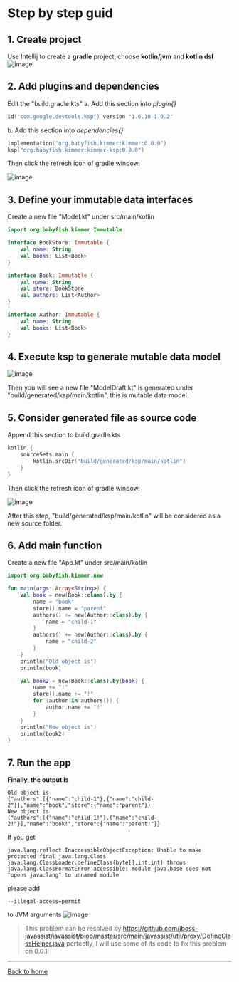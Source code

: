 # Step by step guid

## 1. Create project

Use Intellij to create a **gradle** project, choose **kotlin/jvm** and **kotlin dsl**
![image](./create-project.jpeg)

## 2. Add plugins and dependencies

Edit the "build.gradle.kts" 
a. Add this section into *plugin{}*
```kts
id("com.google.devtools.ksp") version "1.6.10-1.0.2"
```
b. Add this section into *dependencies{}*
```kts
implementation("org.babyfish.kimmer:kimmer:0.0.0")
ksp("org.babyfish.kimmer:kimmer-ksp:0.0.0")
```
Then click the refresh icon of gradle window.

![image](./gradle-refresh.jpeg)

## 3. Define your immutable data interfaces
Create a new file "Model.kt" under src/main/kotlin
```kt
import org.babyfish.kimmer.Immutable

interface BookStore: Immutable {
    val name: String
    val books: List<Book>
}

interface Book: Immutable {
    val name: String
    val store: BookStore
    val authors: List<Author>
}

interface Author: Immutable {
    val name: String
    val books: List<Book>
}
```

## 4. Execute ksp to generate mutable data model
![image](./ksp.jpeg)

Then you will see a new file "ModelDraft.kt" is generated under "build/generated/ksp/main/kotlin", this is mutable data model.

## 5. Consider generated file as source code
Append this section to build.gradle.kts
```kts
kotlin {
    sourceSets.main {
        kotlin.srcDir("build/generated/ksp/main/kotlin")
    }
}
```
Then click the refresh icon of gradle window.

![image](./gradle-refresh.jpeg)

After this step, "build/generated/ksp/main/kotlin" will be considered as a new source folder.

## 6. Add main function
Create a new file "App.kt" under src/main/kotlin
```kt
import org.babyfish.kimmer.new

fun main(args: Array<String>) {
    val book = new(Book::class).by {
        name = "book"
        store().name = "parent"
        authors() += new(Author::class).by {
            name = "child-1"
        }
        authors() += new(Author::class).by {
            name = "child-2"
        }
    }
    println("Old object is")
    println(book)

    val book2 = new(Book::class).by(book) {
        name += "!"
        store().name += "!"
        for (author in authors()) {
            author.name += "!"
        }
    }
    println("New object is")
    println(book2)
}
```

## 7. Run the app

**Finally, the output is**
```
Old object is
{"authors":[{"name":"child-1"},{"name":"child-2"}],"name":"book","store":{"name":"parent"}}
New object is
{"authors":[{"name":"child-1!"},{"name":"child-2!"}],"name":"book!","store":{"name":"parent!"}}
```

If you get
```
java.lang.reflect.InaccessibleObjectException: Unable to make protected final java.lang.Class java.lang.ClassLoader.defineClass(byte[],int,int) throws java.lang.ClassFormatError accessible: module java.base does not "opens java.lang" to unnamed module 
```
please add 
```
--illegal-access=permit
```
to JVM arguments
![image](./vm-args.jpeg)

> This problem can be resolved by https://github.com/jboss-javassist/javassist/blob/master/src/main/javassist/util/proxy/DefineClassHelper.java perfectly, I will use some of its code to fix this problem on 0.0.1

-----------

[Back to home](https://github.com/babyfish-ct/kimmer)
